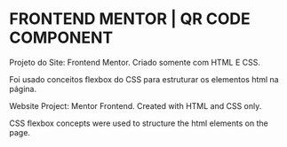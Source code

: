 # FRONTEND MENTOR | QR CODE COMPONENT

Projeto do Site: Frontend Mentor. Criado somente com HTML E CSS.

Foi usado conceitos flexbox do  CSS para estruturar os elementos html
na página. 

Website Project: Mentor Frontend. Created with HTML and CSS only.

CSS flexbox concepts were used to structure the html elements
on the page.